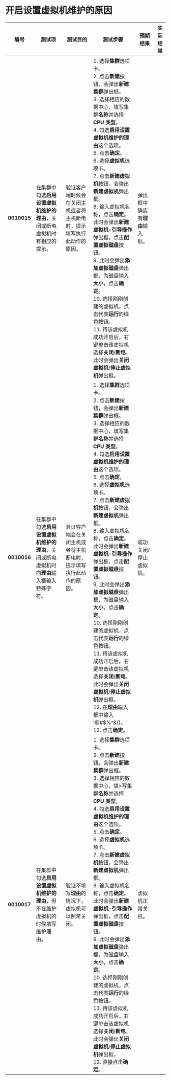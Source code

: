 # 开启设置虚拟机维护的原因
| **编号** | **测试项** | **测试目的** | **测试步骤** | **预期结果** | **实际结果** | 
|--------- | ---------- | ------------ | ------------ | ------------ | ------------ |
| **0010015** | 在集群中勾选**启用设置虚拟机维护的理由**，关闭或断电虚拟机时有相应的提示。 | 验证客户端时候会在关闭主机或者将主机断电时，提示填写执行此动作的原因。 | 1. 选择**集群**选项卡。<br/>2. 点击**新建**按钮，会弹出**新建集群**弹出框。<br/>3. 选择相应的数据中心，填写集群**名称**并选择 **CPU 类型**。<br/>4. 勾选**启用设置虚拟机维护的理由**这个选项。<br/> 5. 点击**确定**。<br/>6. 选择**虚拟机**选项卡。<br/>7. 点击**新建虚拟机**按钮，会弹出**新建虚拟机**弹出框。<br/>8. 输入虚拟机名称，点击**确定**。此时会弹出**新建虚拟机-引导操作**弹出框，点击**配置虚拟磁盘**按钮。<br/>9. 此时会弹出**添加虚拟磁盘**弹出框，为磁盘输入**大小**，点击**确定**。<br/>10. 选择刚刚创建的虚拟机，点击代表**运行**的绿色按钮。<br/>11. 待该虚拟机成功开启后，右键单击该虚拟机选择**关闭**/**断电**，此时会弹出**关闭虚拟机**/**停止虚拟机**弹出框。 | 弹出框中确实有**理由**输入框。 |
| **0010016** | 在集群中勾选**启用设置虚拟机维护的理由**，关闭或断电虚拟机时向**理由**输入框输入特殊字符。 | 验证客户端会在关闭主机或者将主机断电时，提示填写执行此动作的原因。 | 1. 选择**集群**选项卡。<br/>2. 点击**新建**按钮，会弹出**新建集群**弹出框。<br/>3. 选择相应的数据中心，填写集群**名称**并选择 **CPU 类型**。<br/>4. 勾选**启用设置虚拟机维护的理由**这个选项。<br/> 5. 点击**确定**。<br/>6. 选择**虚拟机**选项卡。<br/>7. 点击**新建虚拟机**按钮，会弹出**新建虚拟机**弹出框。<br/>8. 输入虚拟机名称，点击**确定**。此时会弹出**新建虚拟机-引导操作**弹出框，点击**配置虚拟磁盘**按钮。<br/>9. 此时会弹出**添加虚拟磁盘**弹出框，为磁盘输入**大小**，点击**确定**。<br/>10. 选择刚刚创建的虚拟机，点击代表**运行**的绿色按钮。<br/>11. 待该虚拟机成功开启后，右键单击该虚拟机选择**关闭**/**断电**，此时会弹出**关闭虚拟机**/**停止虚拟机**弹出框。<br/>12. 在**理由**输入框中输入 !@#$%^&()。<br/>13. 点击**确定**。 | 成功关闭/停止虚拟机。 |
| **0010017** | 在集群中勾选**启用设置虚拟机维护的理由**，但不在维护虚拟机的时候填写维护理由。 | 验证不填写**理由**的情况下，虚拟机可以照常关闭。 | 1. 选择**集群**选项卡。<br/>2. 点击**新建**按钮，会弹出**新建集群**弹出框。<br/>3. 选择相应的数据中心，填>写集群**名称**并选择 **CPU 类型**。<br/>4. 勾选**启用设置虚拟机维护的理由**这个选项。<br/> 5. 点击**确定**。<br/>6. 选择**虚拟机**选项卡。<br/>7. 点击**新建虚拟机**按钮，会弹出**新建虚拟机**弹出框。<br/>8. 输入虚拟机名称，点击**确定**。此时会弹出**新建虚拟机-引导操作**弹出框，点击**配置虚拟磁盘**按钮。<br/>9. 此时会弹出**添加虚拟磁盘**弹出框，为磁盘输入**大小**，点击**确定**。<br/>10. 选择刚刚创建的虚拟机，点击代表**运行**的绿色按钮。<br/>11. 待该虚拟机成功开启后，右键单击该虚拟机选择**关闭**/**断电**，此时会弹出**关闭虚拟机**/**停止虚拟机**弹出框。<br/>12. 直接点击**确定**。 | 虚拟机正常关机。 |

